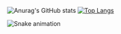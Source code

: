  ![Anurag's GitHub stats](https://github-readme-stats.vercel.app/api?username=Marcos-Auguusto&show_icons=true&theme=react)
 [![Top Langs](https://github-readme-stats.vercel.app/api/top-langs/?username=Marcos-Auguusto&hide_progress=true&theme=react)](https://github.com/anuraghazra/github-readme-stats)

<link rel="stylesheet" href="https://cdn.jsdelivr.net/gh/devicons/devicon@v2.15.1/devicon.min.css">
 <i class="devicon-css3-plain-wordmark"></i>
   
  
 
![Snake animation](https://github.com/Marcos-Auguusto/Marcos-Auguusto/blob/output/github-contribution-grid-snake.svg)

